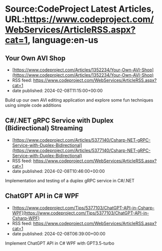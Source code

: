 # Source:CodeProject Latest Articles, URL:https://www.codeproject.com/WebServices/ArticleRSS.aspx?cat=1, language:en-us

## Your Own AVI Shop
 - [https://www.codeproject.com/Articles/1352234/Your-Own-AVI-Shop](https://www.codeproject.com/Articles/1352234/Your-Own-AVI-Shop)
 - RSS feed: https://www.codeproject.com/WebServices/ArticleRSS.aspx?cat=1
 - date published: 2024-02-08T11:15:00+00:00

Build up  our own AVI editing application and explore some fun techniques using simple code additions

## C#/.NET gRPC Service with Duplex (Bidirectional) Streaming
 - [https://www.codeproject.com/Articles/5377140/Csharp-NET-gRPC-Service-with-Duplex-Bidirectional](https://www.codeproject.com/Articles/5377140/Csharp-NET-gRPC-Service-with-Duplex-Bidirectional)
 - RSS feed: https://www.codeproject.com/WebServices/ArticleRSS.aspx?cat=1
 - date published: 2024-02-08T10:46:00+00:00

Implementation and testing of a duplex gRPC service in C#/.NET

## ChatGPT API in C# WPF
 - [https://www.codeproject.com/Tips/5377103/ChatGPT-API-in-Csharp-WPF](https://www.codeproject.com/Tips/5377103/ChatGPT-API-in-Csharp-WPF)
 - RSS feed: https://www.codeproject.com/WebServices/ArticleRSS.aspx?cat=1
 - date published: 2024-02-08T06:39:00+00:00

Implement ChatGPT API in C# WPF with GPT3.5-turbo

